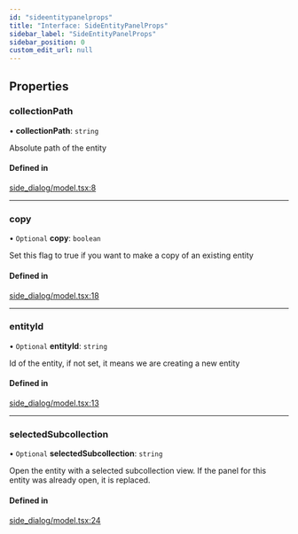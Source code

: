 ```yaml
---
id: "sideentitypanelprops"
title: "Interface: SideEntityPanelProps"
sidebar_label: "SideEntityPanelProps"
sidebar_position: 0
custom_edit_url: null
---
```


## Properties

### collectionPath

• **collectionPath**: `string`

Absolute path of the entity

#### Defined in

[side_dialog/model.tsx:8](https://github.com/Camberi/firecms/blob/42dd384/src/side_dialog/model.tsx#L8)

___

### copy

• `Optional` **copy**: `boolean`

Set this flag to true if you want to make a copy of an existing entity

#### Defined in

[side_dialog/model.tsx:18](https://github.com/Camberi/firecms/blob/42dd384/src/side_dialog/model.tsx#L18)

___

### entityId

• `Optional` **entityId**: `string`

Id of the entity, if not set, it means we are creating a new entity

#### Defined in

[side_dialog/model.tsx:13](https://github.com/Camberi/firecms/blob/42dd384/src/side_dialog/model.tsx#L13)

___

### selectedSubcollection

• `Optional` **selectedSubcollection**: `string`

Open the entity with a selected subcollection view. If the panel for this
entity was already open, it is replaced.

#### Defined in

[side_dialog/model.tsx:24](https://github.com/Camberi/firecms/blob/42dd384/src/side_dialog/model.tsx#L24)
